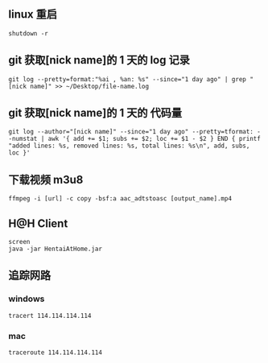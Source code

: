## linux 重启

`shutdown -r`

## git 获取[nick name]的 1 天的 log 记录

`git log --pretty=format:"%ai , %an: %s" --since="1 day ago" | grep "[nick name]" >> ~/Desktop/file-name.log`

## git 获取[nick name]的 1 天的 代码量

`git log --author="[nick name]" --since="1 day ago" --pretty=tformat: --numstat | awk '{ add += $1; subs += $2; loc += $1 - $2 } END { printf "added lines: %s, removed lines: %s, total lines: %s\n", add, subs, loc }'`

## 下载视频 m3u8

`ffmpeg -i [url] -c copy -bsf:a aac_adtstoasc [output_name].mp4`

## H@H Client

```
screen
java -jar HentaiAtHome.jar
```

## 追踪网路
### windows
```
tracert 114.114.114.114
```
### mac
```
traceroute 114.114.114.114
```